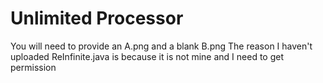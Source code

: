 # Unlimited Processor
You will need to provide an A.png and a blank B.png
The reason I haven't uploaded ReInfinite.java is because it is not mine and I need to get permission